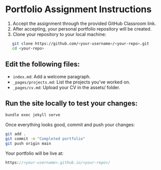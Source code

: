 # Portfolio Assignment Instructions

1. Accept the assignment through the provided GitHub Classroom link.
2. After accepting, your personal portfolio repository will be created.
3. Clone your repository to your local machine:

```bash
   git clone https://github.com/<your-username>/<your-repo>.git
   cd <your-repo>
```
## Edit the following files:

- `index.md`: Add a welcome paragraph.
- `_pages/projects.md`: List the projects you’ve worked on.
- `_pages/cv.md`: Upload your CV in the assets/ folder.


## Run the site locally to test your changes:

```bash
bundle exec jekyll serve
```

Once everything looks good, commit and push your changes:

```bash
git add .
git commit -m "Completed portfolio"
git push origin main
```

Your portfolio will be live at:

```php
https://<your-username>.github.io/<your-repo>/
```
